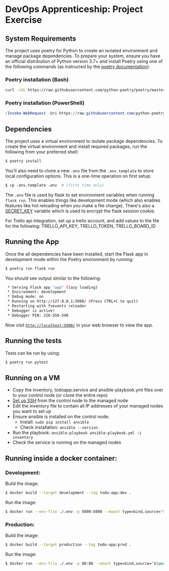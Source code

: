 # DevOps Apprenticeship: Project Exercise

## System Requirements

The project uses poetry for Python to create an isolated environment and manage package dependencies. To prepare your system, ensure you have an official distribution of Python version 3.7+ and install Poetry using one of the following commands (as instructed by the [poetry documentation](https://python-poetry.org/docs/#system-requirements)):

### Poetry installation (Bash)

```bash
curl -sSL https://raw.githubusercontent.com/python-poetry/poetry/master/install-poetry.py | python -
```

### Poetry installation (PowerShell)

```powershell
(Invoke-WebRequest -Uri https://raw.githubusercontent.com/python-poetry/poetry/master/install-poetry.py -UseBasicParsing).Content | python -
```

## Dependencies

The project uses a virtual environment to isolate package dependencies. To create the virtual environment and install required packages, run the following from your preferred shell:

```bash
$ poetry install
```

You'll also need to clone a new `.env` file from the `.env.template` to store local configuration options. This is a one-time operation on first setup:

```bash
$ cp .env.template .env  # (first time only)
```

The `.env` file is used by flask to set environment variables when running `flask run`. This enables things like development mode (which also enables features like hot reloading when you make a file change). There's also a [SECRET_KEY](https://flask.palletsprojects.com/en/1.1.x/config/#SECRET_KEY) variable which is used to encrypt the flask session cookie.

For Trello api integration, set up a trello account, and add values to the file for the following: TRELLO_API_KEY, TRELLO_TOKEN, TRELLO_BOARD_ID

## Running the App

Once the all dependencies have been installed, start the Flask app in development mode within the Poetry environment by running:
```bash
$ poetry run flask run
```

You should see output similar to the following:
```bash
 * Serving Flask app "app" (lazy loading)
 * Environment: development
 * Debug mode: on
 * Running on http://127.0.0.1:5000/ (Press CTRL+C to quit)
 * Restarting with fsevents reloader
 * Debugger is active!
 * Debugger PIN: 226-556-590
```
Now visit [`http://localhost:5000/`](http://localhost:5000/) in your web browser to view the app.

## Running the tests

Tests can be run by using:
```bash
$ poetry run pytest
```

## Running on a VM

* Copy the inventory, todoapp.service and ansible-playbook.yml files over to your control node (or clone the entire repo)
* [Set up SSH](https://www.ssh.com/academy/ssh/copy-id) from the control node to the managed node 
* Edit the inventory file to contain all IP addresses of your managed nodes you want to set up
* Ensure ansible is installed on the control node: 
    * Install:  `sudo pip install ansible`
    * Check installation:  `ansible --version`
* Run the playbook: `ansible-playbook ansible-playbook.yml -i inventory`
* Check the service is running on the managed nodes

## Running inside a docker container:
### Development:
Build the image:
```bash
$ docker build --target development --tag todo-app:dev .
```
Run the image:
```bash
$ docker run --env-file ./.env -p 5000:5000 --mount type=bind,source="$(pwd)"todo_app,target=/app/todo_app todo-app:dev
```

### Production:
Build the image:
```bash
$ docker build --target production --tag todo-app:prod .
```
Run the image:
```bash
$ docker run --env-file ./.env -p 80:80 --mount type=bind,source="$(pwd)"todo_app,target=/app/todo_app todo-app:prod
```